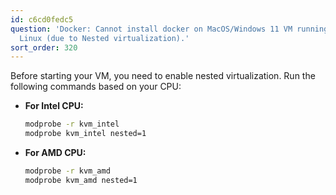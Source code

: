 ```yaml
---
id: c6cd0fedc5
question: 'Docker: Cannot install docker on MacOS/Windows 11 VM running on top of
  Linux (due to Nested virtualization).'
sort_order: 320
---
```


Before starting your VM, you need to enable nested virtualization. Run the following commands based on your CPU:

- **For Intel CPU:**
  
  ```bash
  modprobe -r kvm_intel
  modprobe kvm_intel nested=1
  ```

- **For AMD CPU:**
  
  ```bash
  modprobe -r kvm_amd
  modprobe kvm_amd nested=1
  ```